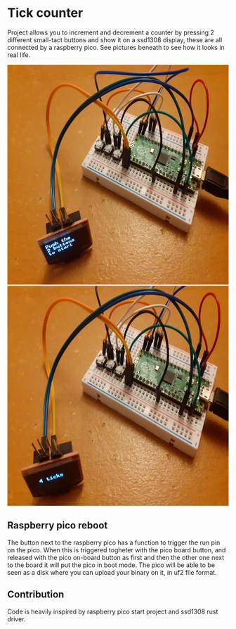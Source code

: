 # Tick counter

Project allows you to increment and decrement a counter by pressing 2 different small-tact buttons and show it on a ssd1308 display, these are all connected by a raspberry pico. See pictures beneath to see how it looks in real life.

<img src="start-screen.jpg" alt="Start screen you see when starting the project" height="500" />
<img src="4-ticks-ongoing.jpg" alt="Screen after ticking the increment button 4 times" height="500" />

## Raspberry pico reboot

The button next to the raspberry pico has a function to trigger the run pin on the pico. When this is triggered togheter with the pico board button, and released with the pico on-board button as first and then the other one next to the board it will put the pico in boot mode. The pico will be able to be seen as a disk where you can upload your binary on it, in uf2 file format.

## Contribution

Code is heavily inspired by raspberry pico start project and ssd1308 rust driver.
